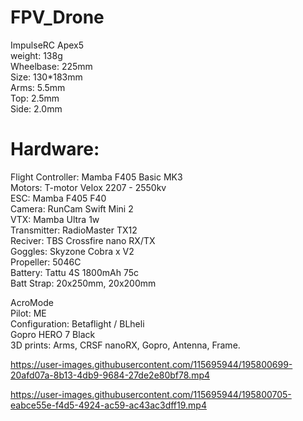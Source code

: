 # FPV_Drone


ImpulseRC Apex5  
weight: 138g  
Wheelbase: 225mm  
Size: 130*183mm  
Arms: 5.5mm  
Top: 2.5mm  
Side: 2.0mm  


#  Hardware:
Flight Controller: Mamba F405 Basic MK3  
Motors: T-motor Velox 2207 - 2550kv  
ESC: Mamba F405 F40  
Camera: RunCam Swift Mini 2  
VTX: Mamba Ultra 1w  
Transmitter: RadioMaster TX12  
Reciver: TBS Crossfire nano RX/TX  
Goggles: Skyzone Cobra x V2  
Propeller: 5046C  
Battery: Tattu 4S 1800mAh 75c  
Batt Strap: 20x250mm, 20x200mm  


AcroMode  
Pilot: ME  
Configuration: Betaflight / BLheli  
Gopro HERO 7 Black  
3D prints: Arms, CRSF nanoRX, Gopro, Antenna, Frame.  

https://user-images.githubusercontent.com/115695944/195800699-20afd07a-8b13-4db9-9684-27de2e80bf78.mp4

https://user-images.githubusercontent.com/115695944/195800705-eabce55e-f4d5-4924-ac59-ac43ac3dff19.mp4
